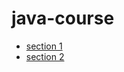 # java-course


- [section 1](https://github.com/emanueltrandafir/java-course/blob/master/docs/Section_1.md) 
- [section 2](https://github.com/emanueltrandafir/java-course/blob/master/docs/Section_2.md) 
